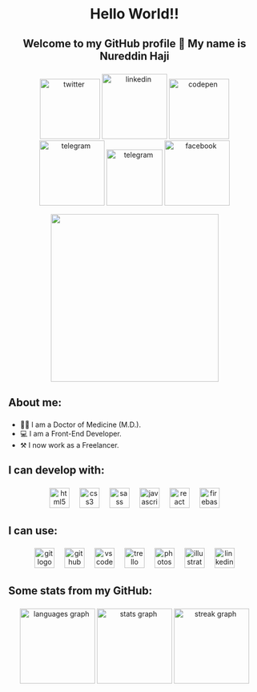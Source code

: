 <h1 align="center">Hello World!!</h1>

###

<h2 align="center">Welcome to my GitHub profile 👋 My name is Nureddin Haji</h2>

###

<p align="center"><a target="_blank" href="https://twitter.com/nureddinhaji" style="display: inline-block;"><img src="https://img.shields.io/badge/twitter-x?style=for-the-badge&logo=x&logoColor=white&color=%230f1419" alt="twitter" width="120px" /></a>
<a target="_blank" href="https://www.linkedin.com/in/nureddinhaji" style="display: inline-block;"><img src="https://img.shields.io/badge/linkedin-logo?style=for-the-badge&logo=linkedin&logoColor=white&color=%230a77b6" alt="linkedin" width="130px" /></a>
<a target="_blank" href="https://www.codepen.io/nureddinhaji" style="display: inline-block;"><img src="https://img.shields.io/badge/CodePen-logo?style=for-the-badge&logo=codepen&logoColor=white&color=black" alt="codepen" width="120px" /></a>
<a target="_blank" href="https://t.me/nureddinhaji" style="display: inline-block;"><img src="https://img.shields.io/badge/telegram-logo?style=for-the-badge&logo=telegram&logoColor=white&color=blue" alt="telegram" width="130px" /></a>
<a target="_blank" href="https://medium.com/@nureddinhaji" style="display: inline-block;"><img src="https://img.shields.io/badge/medium-logo?style=for-the-badge&logo=medium&logoColor=white&color=black" alt="telegram" width="112px" /></a>
<a target="_blank" href="https://www.facebook.com/nureddinhaji" style="display: inline-block;"><img src="https://img.shields.io/badge/facebook-logo?style=for-the-badge&logo=facebook&logoColor=white&color=%230866ff" alt="facebook" width="130px" /></a></p>

<div align="center">
  <img height="335" src="https://user-images.githubusercontent.com/74038190/213910845-af37a709-8995-40d6-be59-724526e3c3d7.gif"  />
</div>

###

<h2 align="left">About me:</h2>

###

* 👨‍⚕️ I am a Doctor of Medicine (M.D.).
* 💻 I am a Front-End Developer.
* ⚒ I now work as a Freelancer.</p>

###

<h2 align="left">I can develop with:</h2>

###

<div align="center">
  <img title="HTML5" src="https://cdn.jsdelivr.net/gh/devicons/devicon/icons/html5/html5-original.svg" height="40" alt="html5 logo"  />
  <img width="12" />
  <img title="CSS3" src="https://cdn.jsdelivr.net/gh/devicons/devicon/icons/css3/css3-original.svg" height="40" alt="css3 logo"  />
  <img width="12" />
  <img title="SASS" src="https://cdn.jsdelivr.net/gh/devicons/devicon/icons/sass/sass-original.svg" height="40" alt="sass logo"  />
  <img width="12" />
  <img title="Javascript" src="https://cdn.jsdelivr.net/gh/devicons/devicon/icons/javascript/javascript-original.svg" height="40" alt="javascript logo"  />
  <img width="12" />
  <img title="React" src="https://cdn.jsdelivr.net/gh/devicons/devicon/icons/react/react-original.svg" height="40" alt="react logo"  />
  <img width="12" />
  <img title="Firebase" src="https://cdn.jsdelivr.net/gh/devicons/devicon/icons/firebase/firebase-plain.svg" height="40" alt="firebase logo"  />
</div>

###

<h2 align="left">I can use:</h2>

###

<div align="center">
  <img title="Git" src="https://cdn.jsdelivr.net/gh/devicons/devicon/icons/git/git-original.svg" height="40" alt="git logo"  />
  <img width="12" />
  <img title="GitHub" src="https://cdn.jsdelivr.net/gh/devicons/devicon/icons/github/github-original.svg" height="40" alt="github logo"  />
  <img width="12" />
  <img title="VSCode" src="https://cdn.jsdelivr.net/gh/devicons/devicon/icons/vscode/vscode-original.svg" height="40" alt="vscode logo"  />
  <img width="12" />
  <img title="Trello" src="https://cdn.jsdelivr.net/gh/devicons/devicon/icons/trello/trello-plain.svg" height="40" alt="trello logo"  />
  <img width="12" />
  <img title="Adobe Photoshop" src="https://cdn.jsdelivr.net/gh/devicons/devicon/icons/photoshop/photoshop-plain.svg" height="40" alt="photoshop logo"  />
  <img width="12" />
  <img title="Adobe Illustrator" src="https://cdn.jsdelivr.net/gh/devicons/devicon/icons/illustrator/illustrator-plain.svg" height="40" alt="illustrator logo"  />
  <img width="12" />
  <img title="Linkedin" src="https://cdn.jsdelivr.net/gh/devicons/devicon/icons/linkedin/linkedin-original.svg" height="40" alt="linkedin logo"  />
</div>

###

<h2 align="left">Some stats from my GitHub:</h2>

###

<div align="center">
  <img src="https://github-readme-stats.vercel.app/api/top-langs?username=nureddinhaji&locale=en&hide_title=false&layout=compact&card_width=320&langs_count=5&theme=dracula&hide_border=true&order=2" height="150" alt="languages graph"  />
  <img src="https://github-readme-stats.vercel.app/api?username=nureddinhaji&hide_title=false&hide_rank=true&show_icons=true&include_all_commits=true&count_private=true&disable_animations=false&theme=dracula&locale=en&hide_border=true&order=1" height="150" alt="stats graph"  />
  <img src="https://streak-stats.demolab.com?user=nureddinhaji&locale=en&mode=daily&theme=dracula&hide_border=true&border_radius=5&order=3" height="150" alt="streak graph"  />
</div>

###
